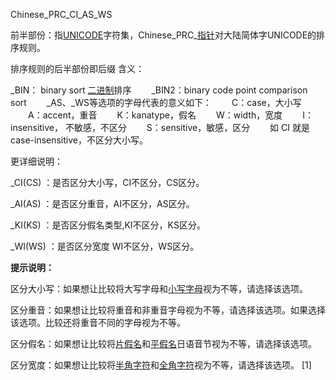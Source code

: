 Chinese_PRC_CI_AS_WS

前半部份：指[UNICODE](https://baike.baidu.com/item/UNICODE/750500)字符集，Chinese_PRC_[指针](https://baike.baidu.com/item/指针)对大陆简体字UNICODE的排序规则。

排序规则的后半部份即后缀 含义：

_BIN： binary sort [二进制](https://baike.baidu.com/item/二进制/361457)排序
　　_BIN2：binary code point comparison sort
　　_AS、_WS等选项的字母代表的意义如下：
　　C：case，大小写
　　A：accent，重音
　　K：kanatype，假名
　　W：width，宽度
　　I：insensitive， 不敏感，不区分
　　S：sensitive，敏感，区分
　　如 CI 就是case-insensitive，不区分大小写。

更详细说明：

_CI(CS) ：是否区分大小写，CI不区分，CS区分。

_AI(AS) ：是否区分重音，AI不区分，AS区分。

_KI(KS) ：是否区分假名类型,KI不区分，KS区分。

_WI(WS) ：是否区分宽度 WI不区分，WS区分。

**提示说明：**

区分大小写：如果想让比较将大写字母和[小写字母](https://baike.baidu.com/item/小写字母/4666069)视为不等，请选择该选项。

区分重音：如果想让比较将重音和非重音字母视为不等，请选择该选项。如果选择该选项。比较还将重音不同的字母视为不等。

区分假名：如果想让比较将[片假名](https://baike.baidu.com/item/片假名/1132594)和[平假名](https://baike.baidu.com/item/平假名/8897387)日语音节视为不等，请选择该选项。

区分宽度：如果想让比较将[半角字符](https://baike.baidu.com/item/半角字符)和[全角字符](https://baike.baidu.com/item/全角字符)视为不等，请选择该选项。 [1] 